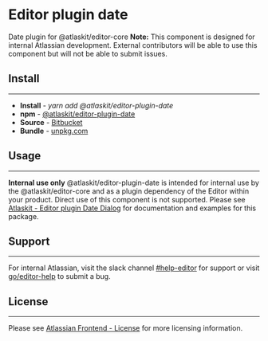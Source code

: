 # Editor plugin date

Date plugin for @atlaskit/editor-core
**Note:** This component is designed for internal Atlassian development.
External contributors will be able to use this component but will not be able to submit issues.

## Install
---
- **Install** - *yarn add @atlaskit/editor-plugin-date*
- **npm** - [@atlaskit/editor-plugin-date](https://www.npmjs.com/package/@atlaskit/editor-plugin-date)
- **Source** - [Bitbucket](https://bitbucket.org/atlassian/atlassian-frontend/src/master/packages/editor/editor-plugin-date)
- **Bundle** - [unpkg.com](https://unpkg.com/@atlaskit/editor-plugin-date/dist/)

## Usage
---

**Internal use only**
@atlaskit/editor-plugin-date is intended for internal use by the @atlaskit/editor-core and as a plugin dependency of the Editor within your product.
Direct use of this component is not supported.
Please see [Atlaskit - Editor plugin Date Dialog](https://atlaskit.atlassian.com/packages/editor/editor-plugin-date) for documentation and examples for this package.

## Support
---

For internal Atlassian, visit the slack channel [#help-editor](https://atlassian.slack.com/archives/CFG3PSQ9E) for support or visit [go/editor-help](https://go/editor-help) to submit a bug.

## License
---

Please see [Atlassian Frontend - License](https://hello.atlassian.net/wiki/spaces/AF/pages/2589099144/Documentation#License) for more licensing information.
